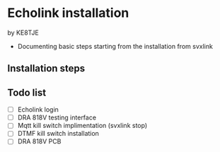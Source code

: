 # Echolink installation 

by KE8TJE

- Documenting basic steps starting from the installation from svxlink

## Installation steps



## Todo list

- [ ] Echolink login
- [ ] DRA 818V testing interface
- [ ] Mqtt kill switch implimentation (svxlink stop)
- [ ] DTMF kill switch installation
- [ ] DRA 818V PCB

